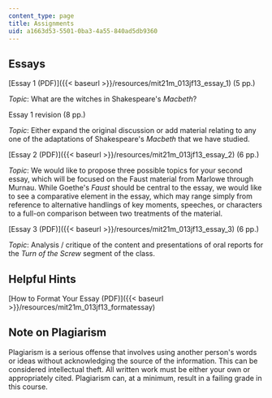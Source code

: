 ```yaml
---
content_type: page
title: Assignments
uid: a1663d53-5501-0ba3-4a55-840ad5db9360
---
```


Essays
------

[Essay 1 (PDF)]({{< baseurl >}}/resources/mit21m_013jf13_essay_1) (5 pp.)

_Topic_: What are the witches in Shakespeare's _Macbeth_?

Essay 1 revision (8 pp.)

_Topic_: Either expand the original discussion or add material relating to any one of the adaptations of Shakespeare's _Macbeth_ that we have studied.

[Essay 2 (PDF)]({{< baseurl >}}/resources/mit21m_013jf13_essay_2) (6 pp.)

_Topic_: We would like to propose three possible topics for your second essay, which will be focused on the Faust material from Marlowe through Murnau. While Goethe's _Faust_ should be central to the essay, we would like to see a comparative element in the essay, which may range simply from reference to alternative handlings of key moments, speeches, or characters to a full-on comparison between two treatments of the material.

[Essay 3 (PDF)]({{< baseurl >}}/resources/mit21m_013jf13_essay_3) (6 pp.)

_Topic_: Analysis / critique of the content and presentations of oral reports for the _Turn of the Screw_ segment of the class.

Helpful Hints
-------------

[How to Format Your Essay (PDF)]({{< baseurl >}}/resources/mit21m_013jf13_formatessay)

Note on Plagiarism
------------------

Plagiarism is a serious offense that involves using another person's words or ideas without acknowledging the source of the information. This can be considered intellectual theft. All written work must be either your own or appropriately cited. Plagiarism can, at a minimum, result in a failing grade in this course.